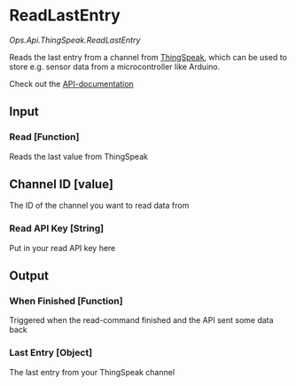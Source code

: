 # ReadLastEntry

*Ops.Api.ThingSpeak.ReadLastEntry*  

Reads the last entry from a channel from [ThingSpeak](https://thingspeak.com), which can be used to store e.g. sensor data from a microcontroller like Arduino.

Check out the [API-documentation](https://de.mathworks.com/help/thingspeak/get-a-channel-feed.html)

## Input

### Read [Function]

Reads the last value from ThingSpeak

## Channel ID [value]

The ID of the channel you want to read data from

### Read API Key [String]

Put in your read API key here

## Output

### When Finished [Function]

Triggered when the read-command finished and the API sent some data back

### Last Entry [Object]

The last entry from your ThingSpeak channel